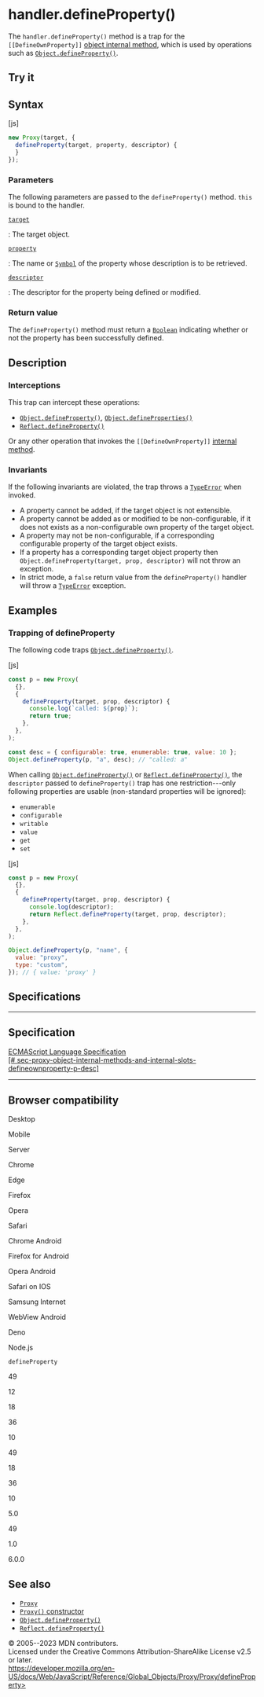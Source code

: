 handler.defineProperty()
========================

 
The `handler.defineProperty()` method is a trap for the
`[[DefineOwnProperty]]` [object internal
method](../../proxy#object_internal_methods), which is used by
operations such as
[`Object.defineProperty()`](../../object/defineproperty).


 
Try it 
------

 



 
Syntax
------

 
 
 
[js]


```js
new Proxy(target, {
  defineProperty(target, property, descriptor) {
  }
});
```




 
### Parameters

 
The following parameters are passed to the `defineProperty()` method.
`this` is bound to the handler.

[`target`](#target)

:   The target object.

[`property`](#property)

:   The name or [`Symbol`](../../symbol) of the property whose
    description is to be retrieved.

[`descriptor`](#descriptor)

:   The descriptor for the property being defined or modified.



 
### Return value 

 
The `defineProperty()` method must return a [`Boolean`](../../boolean)
indicating whether or not the property has been successfully defined.



 
Description
-----------


 
### Interceptions

 
This trap can intercept these operations:

-   [`Object.defineProperty()`](../../object/defineproperty),
    [`Object.defineProperties()`](../../object/defineproperties)
-   [`Reflect.defineProperty()`](../../reflect/defineproperty)

Or any other operation that invokes the `[[DefineOwnProperty]]`
[internal method](../../proxy#object_internal_methods).



 
### Invariants

 
If the following invariants are violated, the trap throws a
[`TypeError`](../../typeerror) when invoked.

-   A property cannot be added, if the target object is not extensible.
-   A property cannot be added as or modified to be non-configurable, if
    it does not exists as a non-configurable own property of the target
    object.
-   A property may not be non-configurable, if a corresponding
    configurable property of the target object exists.
-   If a property has a corresponding target object property then
    `Object.defineProperty(target, prop, descriptor)` will not throw an
    exception.
-   In strict mode, a `false` return value from the `defineProperty()`
    handler will throw a [`TypeError`](../../typeerror) exception.



 
Examples
--------


 
### Trapping of defineProperty 

 
The following code traps
[`Object.defineProperty()`](../../object/defineproperty).

 
 
[js]


```js
const p = new Proxy(
  {},
  {
    defineProperty(target, prop, descriptor) {
      console.log(`called: ${prop}`);
      return true;
    },
  },
);

const desc = { configurable: true, enumerable: true, value: 10 };
Object.defineProperty(p, "a", desc); // "called: a"
```


When calling [`Object.defineProperty()`](../../object/defineproperty) or
[`Reflect.defineProperty()`](../../reflect/defineproperty), the
`descriptor` passed to `defineProperty()` trap has one
restriction---only following properties are usable (non-standard
properties will be ignored):

-   `enumerable`
-   `configurable`
-   `writable`
-   `value`
-   `get`
-   `set`

 
 
[js]


```js
const p = new Proxy(
  {},
  {
    defineProperty(target, prop, descriptor) {
      console.log(descriptor);
      return Reflect.defineProperty(target, prop, descriptor);
    },
  },
);

Object.defineProperty(p, "name", {
  value: "proxy",
  type: "custom",
}); // { value: 'proxy' }
```




Specifications
--------------

 
  ------------------------------------------------------------------------------------------------------------------------------------------------------------------------------------------------------------------------------------------------------
  Specification
  ------------------------------------------------------------------------------------------------------------------------------------------------------------------------------------------------------------------------------------------------------
  [ECMAScript Language Specification\
  [\#
  sec-proxy-object-internal-methods-and-internal-slots-defineownproperty-p-desc]](https://tc39.es/ecma262/multipage/ordinary-and-exotic-objects-behaviours.html#sec-proxy-object-internal-methods-and-internal-slots-defineownproperty-p-desc)

  ------------------------------------------------------------------------------------------------------------------------------------------------------------------------------------------------------------------------------------------------------


Browser compatibility 
---------------------

 


Desktop

Mobile

Server

Chrome

Edge

Firefox

Opera

Safari

Chrome Android

Firefox for Android

Opera Android

Safari on IOS

Samsung Internet

WebView Android

Deno

Node.js

`defineProperty`

49

12

18

36

10

49

18

36

10

5.0

49

1.0

6.0.0

 
See also 
--------

 
-   [`Proxy`](../../proxy)
-   [`Proxy()` constructor](../proxy)
-   [`Object.defineProperty()`](../../object/defineproperty)
-   [`Reflect.defineProperty()`](../../reflect/defineproperty)



 
© 2005--2023 MDN contributors.\
Licensed under the Creative Commons Attribution-ShareAlike License v2.5
or later.\
https://developer.mozilla.org/en-US/docs/Web/JavaScript/Reference/Global_Objects/Proxy/Proxy/defineProperty>

